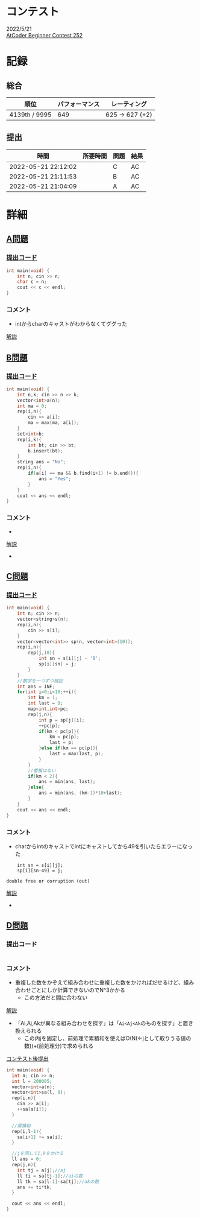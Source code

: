 # コンテスト
2022/5/21<br>
[AtCoder Beginner Contest 252](https://atcoder.jp/contests/abc252)

# 記録
## 総合
|  順位  |  パフォーマンス  | レーティング |
| ---- | ---- | ---- |
| 4139th / 9995 | 649 | 625 → 627 (+2) |

## 提出
|  時間  |  所要時間  |  問題  | 結果 |
| ---- | ---- | ---- | ---- |
| 2022-05-21 22:12:02 |  | C | AC |
| 2022-05-21 21:11:53 |  | B | AC |
| 2022-05-21 21:04:09 |  | A | AC |


# 詳細
## [A問題](https://atcoder.jp/contests/abc252/tasks/abc252_a)
### [提出コード](https://atcoder.jp/contests/abc252/submissions/31839032)
```c++
int main(void) {
	int n; cin >> n;
	char c = n;
	cout << c << endl;
}
```

### コメント

* intからcharのキャストがわからなくてググった

[解説]()


## [B問題](https://atcoder.jp/contests/abc252/tasks/abc252_b)
### [提出コード](https://atcoder.jp/contests/abc252/submissions/31845882)
```c++
int main(void) {
	int n,k; cin >> n >> k;
	vector<int>a(n);
	int ma = 0;
	rep(i,n){
		cin >> a[i];
		ma = max(ma, a[i]);
	}
	set<int>b;
	rep(i,k){
		int bt; cin >> bt;
		b.insert(bt);
	}
	string ans = "No";
	rep(i,n){
		if(a[i] == ma && b.find(i+1) != b.end()){
			ans = "Yes";
		}
	}
	cout << ans << endl;
}
```

### コメント

* 

[解説]()

* 


## [C問題](https://atcoder.jp/contests/abc252/tasks/abc252_c)
### [提出コード](https://atcoder.jp/contests/abc252/submissions/31868009)

```c++
int main(void) {
	int n; cin >> n;
	vector<string>s(n);
	rep(i,n){
		cin >> s[i];
	}
	vector<vector<int>> sp(n, vector<int>(10));
	rep(i,n){
		rep(j,10){
			int sn = s[i][j] - '0';
			sp[i][sn] = j;
		}
	}
	//数字を一つずつ検証
	int ans = INF;
	for(int i=0;i<10;++i){
		int km = 1;
		int last = 0; 
		map<int,int>pc;
		rep(j,n){
			int p = sp[j][i];
			++pc[p];
			if(km < pc[p]){
				km = pc[p];
				last = p;
			}else if(km == pc[p]){
				last = max(last, p);
			}
		}
		//重複はない
		if(km < 2){
			ans = min(ans, last);
		}else{
			ans = min(ans, (km-1)*10+last);
		}
	}
	cout << ans << endl;
}
```

### コメント
* charからintのキャストでintにキャストしてから49を引いたらエラーになった
```
    int sn = s[i][j];
    sp[i][sn-49] = j;
```
```double free or corruption (out)```

[解説]()

* 


## [D問題](https://atcoder.jp/contests/abc252/tasks/abc252_d)
### 提出コード

```c++

```

### コメント
* 重複した数をかぞえて組み合わせに重複した数をかければだせるけど、組み合わせごとにしか計算できないのでN^3かかる
    * この方法だと間に合わない

[解説](https://atcoder.jp/contests/abc252/editorial/3965)

* 「Ai,Aj,Akが異なる組み合わせを探す」は「```Ai<Aj<Ak```のものを探す」と置き換えられる
	* この内jを固定し、前処理で累積和を使えばO(N(←jとして取りうる値の数))+(前処理分)で求められる

[コンテスト後提出](https://atcoder.jp/contests/abc252/submissions/31993834)
```c++
int main(void) {
  int n; cin >> n;
  int l = 200005;
  vector<int>a(n);
  vector<int>sa(l, 0);
  rep(i,n){
    cin >> a[i];
    ++sa[a[i]];
  }

  //累積和
  rep(i,l-1){
    sa[i+1] += sa[i];
  }

  //jを回してi,kをかける
  ll ans = 0;
  rep(j,n){
    int tj = a[j];//aj
    ll ti = sa[tj-1];//aiの数
    ll tk = sa[l-1]-sa[tj];//akの数
    ans += ti*tk;
  }

  cout << ans << endl;
}
```

